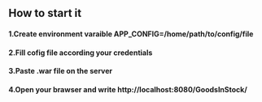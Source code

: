 

##                                How to start it
             
####       1.Create environment varaible APP_CONFIG=/home/path/to/config/file
####       2.Fill cofig file according your credentials 
####       3.Paste  .war file on the server
####       4.Open your brawser and write http://localhost:8080/GoodsInStock/  
                            
